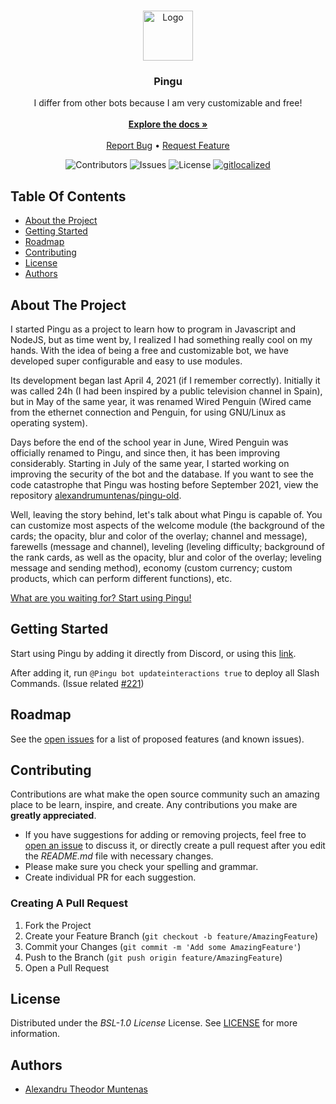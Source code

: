 <br/>
<p align="center">
  <a href="https://github.com/alexandrumuntenas/pingu">
    <img src="https://cdn.discordapp.com/attachments/907917245567598592/907917308620587059/Instagram_Profiles1.png" alt="Logo" width="80" height="80">
  </a>

  <h3 align="center">Pingu</h3>

  <p align="center">
    I differ from other bots because I am very customizable and free!
    <br/>
    <br/>
    <a href="https://alexandrumuntenas.github.io/pingu/"><strong>Explore the docs »</strong></a>
    <br/>
    <br/>
    <a href="https://github.com/alexandrumuntenas/pingu/issues">Report Bug</a>
     • 
    <a href="https://github.com/alexandrumuntenas/pingu/issues">Request Feature</a>
  </p>
</p>

<center>

![Contributors](https://img.shields.io/github/contributors/alexandrumuntenas/pingu?color=dark-green) ![Issues](https://img.shields.io/github/issues/alexandrumuntenas/pingu) ![License](https://img.shields.io/github/license/alexandrumuntenas/pingu) [![gitlocalized ](https://gitlocalize.com/repo/7231/whole_project/badge.svg)](https://gitlocalize.com/repo/7231)

</center>

## Table Of Contents

* [About the Project](#about-the-project)
* [Getting Started](#getting-started)
* [Roadmap](#roadmap)
* [Contributing](#contributing)
* [License](#license)
* [Authors](#authors)

## About The Project

I started Pingu as a project to learn how to program in Javascript and NodeJS, but as time went by, I realized I had something really cool on my hands. With the idea of being a free and customizable bot, we have developed super configurable and easy to use modules.

Its development began last April 4, 2021 (if I remember correctly). Initially it was called 24h (I had been inspired by a public television channel in Spain), but in May of the same year, it was renamed Wired Penguin (Wired came from the ethernet connection and Penguin, for using GNU/Linux as operating system).

Days before the end of the school year in June, Wired Penguin was officially renamed to Pingu, and since then, it has been improving considerably. Starting in July of the same year, I started working on improving the security of the bot and the database. If you want to see the code catastrophe that Pingu was hosting before September 2021,  view the repository [alexandrumuntenas/pingu-old](https://github.com/alexandrumuntenas/pingu-old).

Well, leaving the story behind, let's talk about what Pingu is capable of. You can customize most aspects of the welcome module (the background of the cards; the opacity, blur and color of the overlay; channel and message), farewells (message and channel), leveling (leveling difficulty; background of the rank cards, as well as the opacity, blur and color of the overlay; leveling message and sending method), economy (custom currency; custom products, which can perform different functions), etc.

[What are you waiting for? Start using Pingu!](https://discord.com/oauth2/authorize?client_id=827199539185975417&permissions=388627950679&scope=bot%20applications.commands)

## Getting Started

Start using Pingu by adding it directly from Discord, or using this [link](https://discord.com/oauth2/authorize?client_id=827199539185975417&permissions=388627950679&scope=bot%20applications.commands).

After adding it, run `@Pingu bot updateinteractions true` to deploy all Slash Commands. (Issue related [#221](https://github.com/alexandrumuntenas/pingu/issues/221))

## Roadmap

See the [open issues](https://github.com/alexandrumuntenas/pingu/issues) for a list of proposed features (and known issues).

## Contributing

Contributions are what make the open source community such an amazing place to be learn, inspire, and create. Any contributions you make are **greatly appreciated**.
* If you have suggestions for adding or removing projects, feel free to [open an issue](https://github.com/alexandrumuntenas/pingu/issues/new) to discuss it, or directly create a pull request after you edit the *README.md* file with necessary changes.
* Please make sure you check your spelling and grammar.
* Create individual PR for each suggestion.

### Creating A Pull Request

1. Fork the Project
2. Create your Feature Branch (`git checkout -b feature/AmazingFeature`)
3. Commit your Changes (`git commit -m 'Add some AmazingFeature'`)
4. Push to the Branch (`git push origin feature/AmazingFeature`)
5. Open a Pull Request

## License

Distributed under the *BSL-1.0 License* License. See [LICENSE](https://github.com/alexandrumuntenas/pingu/blob/main/LICENSE) for more information.

## Authors
* [Alexandru Theodor Muntenas](https://github.com/alexandrumuntenas/)
